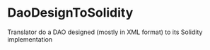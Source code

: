 # DaoDesignToSolidity
Translator do a DAO designed (mostly in XML format) to its Solidity implementation
